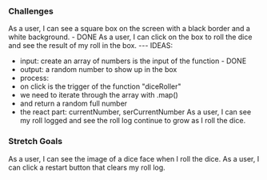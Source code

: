 ### Challenges 
As a user, I can see a square box on the screen with a black border and a white background. - DONE
As a user, I can click on the box to roll the dice and see the result of my roll in the box.
--- IDEAS: 
- input: create an array of numbers is the input of the function - DONE
- output: a random number to show up in the box
- process:
- on click is the trigger of the function "diceRoller"
- we need to iterate through the array with .map()
- and return a random full number
- the react part: currentNumber, serCurrentNumber 
As a user, I can see my roll logged and see the roll log continue to grow as I roll the dice.
### Stretch Goals
As a user, I can see the image of a dice face when I roll the dice.
As a user, I can click a restart button that clears my roll log.